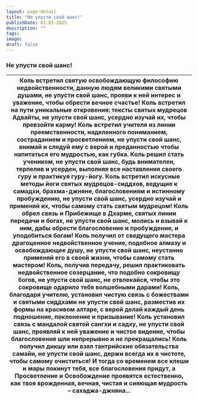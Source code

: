```yaml
---
layout: page-detail
title: "Не упусти свой шанс!"
publishDate: 01-01-2025
description: ""
tags:
image:
draft: false
---
```


### Не упусти свой шанс!

| Коль встретил святую освобождающую  философию недвойственности,  данную людям великими святыми душами, не упусти свой шанс,  прояви к ней интерес и уважение,  чтобы обрести вечное счастье! Коль встретил на пути уникальные откровения:  тексты святых мудрецов Адвайты, не упусти свой шанс,  усердно изучай их, чтобы превзойти карму! Коль встретил учителя из линии преемственности,  наделенного пониманием, состраданием и просветлением, не упусти свой шанс,  внимай и следуй ему с верой и преданностью  чтобы напитаться его мудростью, как губка. Коль решил стать учеником, не упусти свой шанс,  будь внимателен, терпелив и усерден,  выполняя все наставления своего гуру и практикуя гуру-йогу. Коль встретил искусные методы йоги святых мудрецов-сиддхов,  ведущие к самадхи, брахма-джняне,  благословениям и истинному пробуждению, не упусти свой шанс,  усердно изучай и применяй их,  чтобы самому стать святым мудрецом! Коль обрел связь и Прибежище в Дхарме,  святых линии передачи и богах, не упусти свой шанс,  молись и взывай к ним,  дабы обрести благословение и пробуждение,  и уподобиться богам! Коль получил от сведущего мастера драгоценное  недвойственное учение,  подобное алмазу и освобождающее душу, не упусти свой шанс,  неустанно применяй его в своей жизни,  чтобы самому стать мастером! Коль, получив передачу, решил практиковать  недвойственное созерцание, что подобно сокровищу богов, не упусти свой шанс,  не отвлекайся,  чтобы это сокровище одарило тебя волшебными дарами! Коль, благодаря учителю, установил чистую связь  с божествами и святыми сиддхами не упусти свой шанс,  разместив их формы на красивом алтаре, с верой делай каждый день подношение, поклонение и призывание! Коль установил связь с мандалой святой сангхи и садху, не упусти свой шанс,  проявляй к ней уважение и чистое видение,  чтобы благословения шли непрерывно и не прекращались! Коль получил дикшу или взял тантрийские обязательства самайи, не упусти свой шанс,  держи всегда их в чистоте,  чтобы самому очиститься! И тогда со временем все клеши и мары покинут тебя,  все благословения придут,  а Просветление и Освобождение проявятся естественно, как твоя врожденная,  вечная, чистая и сияющая мудрость – сахаджа-джняна... |
| ------------------------------------------------------------------------------------------------------------------------------------------------------------------------------------------------------------------------------------------------------------------------------------------------------------------------------------------------------------------------------------------------------------------------------------------------------------------------------------------------------------------------------------------------------------------------------------------------------------------------------------------------------------------------------------------------------------------------------------------------------------------------------------------------------------------------------------------------------------------------------------------------------------------------------------------------------------------------------------------------------------------------------------------------------------------------------------------------------------------------------------------------------------------------------------------------------------------------------------------------------------------------------------------------------------------------------------------------------------------------------------------------------------------------------------------------------------------------------------------------------------------------------------------------------------------------------------------------------------------------------------------------------------------------------------------------------------------------------------------------------------------------------------------------------------------------------------------------------------------------------------------------------------------------------------------------------------------------------------------------------------------------------------------------------------------------------------------------------------------------------------------------------------------------------------------------------------------------------------------------------------------------------------------------ |
  
  
